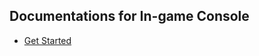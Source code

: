 Documentations for In-game Console
-------------

- [Get Started][GetStarted]



[GetStarted]: /docs/get_started.md "Get Started - In-game Console Documentation"